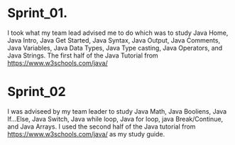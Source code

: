 # Sprint_01.

I took what my team lead advised me to do which was to study Java Home, Java Intro, Java Get Started, Java Syntax, Java Output, Java Comments, Java Variables, Java Data Types, Java Type casting, Java Operators, and Java Strings. The first half of the Java Tutorial from https://www.w3schools.com/java/

# Sprint_02

I was adviseed by my team leader to study Java Math, Java Booliens, Java If...Else, Java Switch, Java while loop, Java for loop, java Break/Continue, and Java Arrays. 
I used the second half of the Java tutorial from https://www.w3schools.com/java/ as my study guide.








